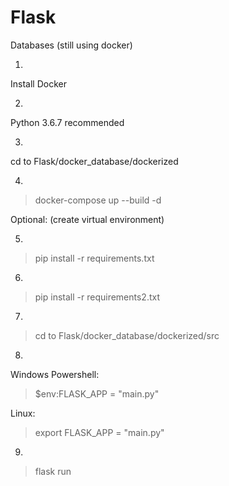 # Flask
Databases (still using docker)

1. 
Install Docker

2. 
Python 3.6.7 recommended

3. 
cd to Flask/docker_database/dockerized

4. 
> docker-compose up --build -d

Optional: (create virtual environment)

5. 
> pip install -r requirements.txt

6.
> pip install -r requirements2.txt

7. 
> cd to Flask/docker_database/dockerized/src

8. 
Windows Powershell: 
> $env:FLASK_APP = "main.py" 

Linux: 
> export FLASK_APP = "main.py"

9.
> flask run
